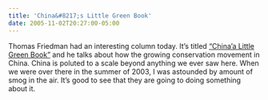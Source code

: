 ```yaml
---
title: 'China&#8217;s Little Green Book'
date: 2005-11-02T20:27:00-05:00
---
```

Thomas Friedman had an interesting column today. It&#8217;s titled [&#8220;China&#8217;a Little Green Book&#8221;](http://select.nytimes.com/2005/11/02/opinion/02friedman.html?n=Top%2FOpinion%2FEditorials%20and%20Op-Ed%2FOp-Ed%2FColumnists%2FThomas%20L%20Friedman "NY Times article, subscription required.") and he talks about how the growing conservation movement in China. China is poluted to a scale beyond anything we ever saw here. When we were over there in the summer of 2003, I was astounded by amount of smog in the air. It&#8217;s good to see that they are going to doing something about it.
